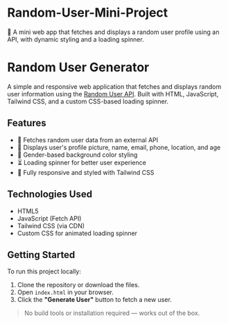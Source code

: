 # Random-User-Mini-Project
🔁 A mini web app that fetches and displays a random user profile using an API, with dynamic styling and a loading spinner.

# Random User Generator

A simple and responsive web application that fetches and displays random user information using the [Random User API](https://randomuser.me/). Built with HTML, JavaScript, Tailwind CSS, and a custom CSS-based loading spinner.

## Features

- 🔄 Fetches random user data from an external API
- 📸 Displays user's profile picture, name, email, phone, location, and age
- 🎨 Gender-based background color styling
- ⏳ Loading spinner for better user experience
- 📱 Fully responsive and styled with Tailwind CSS

## Technologies Used

- HTML5
- JavaScript (Fetch API)
- Tailwind CSS (via CDN)
- Custom CSS for animated loading spinner

## Getting Started

To run this project locally:

1. Clone the repository or download the files.
2. Open `index.html` in your browser.
3. Click the **"Generate User"** button to fetch a new user.

> No build tools or installation required — works out of the box.



